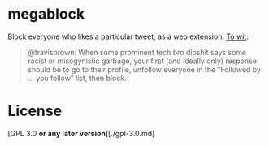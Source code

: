 megablock
=========

Block everyone who likes a particular tweet, as a web extension. [To wit](https://twitter.com/travisbrown/status/1528252093785681926?s=20&t=IhNAA0aXqmqic5SAlRV2mA):

> @travisbrown: When some prominent tech bro dipshit says some racist or misogynistic garbage, your first (and ideally only) response should be to go to their profile, unfollow everyone in the “Followed by … you follow” list, then block.

# License
[GPL 3.0 **or any later version**][./gpl-3.0.md]
